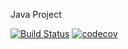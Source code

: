 Java Project


[![Build Status](https://travis-ci.org/MrBadExample/Kata_Bank.svg?branch=master)](https://travis-ci.org/MrBadExample/Kata_Bank)
[![codecov](https://codecov.io/gh/MrBadExample/Kata_Bank/branch/master/graph/badge.svg)](https://codecov.io/gh/MrBadExample/Kata_Bank)

